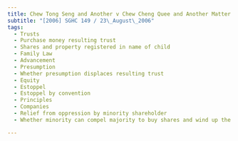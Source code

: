 ```yaml
---
title: Chew Tong Seng and Another v Chew Cheng Quee and Another Matter 
subtitle: "[2006] SGHC 149 / 23\_August\_2006"
tags:
  - Trusts
  - Purchase money resulting trust
  - Shares and property registered in name of child
  - Family Law
  - Advancement
  - Presumption
  - Whether presumption displaces resulting trust
  - Equity
  - Estoppel
  - Estoppel by convention
  - Principles
  - Companies
  - Relief from oppression by minority shareholder
  - Whether minority can compel majority to buy shares and wind up the company

---
```


